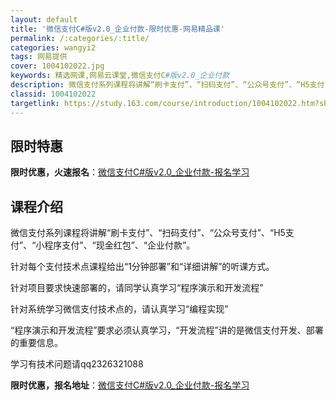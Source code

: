 ```yaml
---
layout: default
title: '微信支付C#版v2.0_企业付款-限时优惠-网易精品课'
permalink: /:categories/:title/
categories: wangyi2
tags: 网易提供
cover: 1004102022.jpg
keywords: 精选网课,网易云课堂,微信支付C#版v2.0_企业付款
description: 微信支付系列课程将讲解“刷卡支付”、“扫码支付”、“公众号支付”、“H5支付”、“小程序支付”、“现金红包”、“企业付款
classid: 1004102022
targetlink: https://study.163.com/course/introduction/1004102022.htm?share=1&shareId=1025206652&utm_campaign=share&utm_medium=iphoneShare&utm_source=&utm_u=1025206652
---
```


## 限时特惠

**限时优惠，火速报名**：[微信支付C#版v2.0_企业付款-报名学习](https://study.163.com/course/introduction/1004102022.htm?share=1&shareId=1025206652&utm_campaign=share&utm_medium=iphoneShare&utm_source=&utm_u=1025206652)

## 课程介绍

微信支付系列课程将讲解“刷卡支付”、“扫码支付”、“公众号支付”、“H5支付”、“小程序支付”、“现金红包”、“企业付款”。  

针对每个支付技术点课程给出“1分钟部署”和“详细讲解”的听课方式。  

针对项目要求快速部署的，请同学认真学习“程序演示和开发流程”  

针对系统学习微信支付技术点的，请认真学习“编程实现”  

“程序演示和开发流程”要求必须认真学习，“开发流程”讲的是微信支付开发、部署的重要信息。  

学习有技术问题请qq2326321088

**限时优惠，报名地址**：[微信支付C#版v2.0_企业付款-报名学习](https://study.163.com/course/introduction/1004102022.htm?share=1&shareId=1025206652&utm_campaign=share&utm_medium=iphoneShare&utm_source=&utm_u=1025206652)

